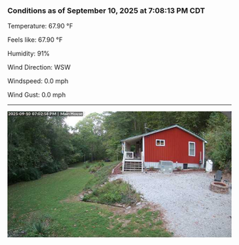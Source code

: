 ### Conditions as of September 10, 2025 at 7:08:13 PM CDT 

Temperature: 67.90 &deg;F

Feels like: 67.90 &deg;F

Humidity: 91%

Wind Direction: WSW

Windspeed: 0.0 mph

Wind Gust: 0.0 mph

---

<img src="./images/latest.jpeg"/>

